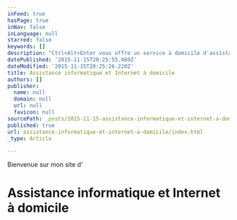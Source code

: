 ```yaml
---
inFeed: true
hasPage: true
inNav: false
inLanguage: null
starred: false
keywords: []
description: "Ctrl+Alt+Enter vous offre un service à domicile d'assistance Informatique et Internet"
datePublished: '2015-11-15T20:25:55.469Z'
dateModified: '2015-11-15T20:25:26.220Z'
title: Assistance informatique et Internet à domicile
authors: []
publisher:
  name: null
  domain: null
  url: null
  favicon: null
sourcePath: _posts/2015-11-15-assistance-informatique-et-internet-a-domicile.md
published: true
url: assistance-informatique-et-internet-a-domicile/index.html
_type: Article

---
```

Bienvenue sur mon site d'

# Assistance informatique et Internet à domicile